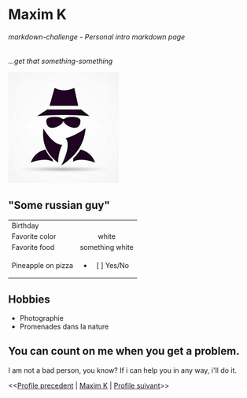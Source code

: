 # Maxim K

###### markdown-challenge - Personal intro markdown page

*...get that something-something*

![alt text](someguy.jpg "Some guy")

## "Some russian guy"

|     |               | 
| -------------   |:-------------:| 
| Birthday        |               |
| Favorite color  | white          
| Favorite food   | something white              
| Pineapple on pizza  | <ul><li>[ ] Yes/No</li></ul>

## Hobbies
* Photographie
* Promenades dans la nature

## You can count on me when you get a problem.
I am not a bad person, you know? If i can help you in any way, i'll do it.

<<[Profile precedent](https://github.com/JeanChristopheM/markdown-challenge) | [Maxim K](https://github.com/coreinside5/markdown-challenge) | [Profile suivant](https://github.com/Mika215/markdown-challange)>>
